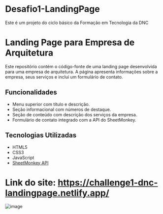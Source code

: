 # Desafio1-LandingPage
Este é um projeto do ciclo básico da Formação em Tecnologia da DNC

# Landing Page para Empresa de Arquitetura

Este repositório contém o código-fonte de uma landing page desenvolvida para uma empresa de arquitetura. 
A página apresenta informações sobre a empresa, seus serviços e inclui um formulário de contato.

## Funcionalidades

- Menu superior com título e descrição.
- Seção informacional com números de destaque.
- Seção de conteúdo com descrição dos serviços da empresa.
- Formulário de contato integrado com a API do SheetMonkey.

## Tecnologias Utilizadas

- HTML5
- CSS3
- JavaScript
- [SheetMonkey API](https://sheetmonkey.io/)

# Link do site: https://challenge1-dnc-landingpage.netlify.app/


![image](https://github.com/AnaRemedios/Desafio1-LandingPage/assets/169928633/641416cc-6de6-477b-b4ee-3b6871224edc)
